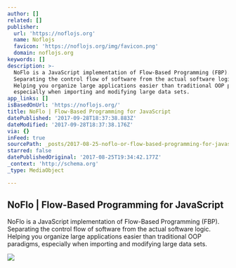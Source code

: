 ```yaml
---
author: []
related: []
publisher:
  url: 'https://noflojs.org'
  name: Noflojs
  favicon: 'https://noflojs.org/img/favicon.png'
  domain: noflojs.org
keywords: []
description: >-
  NoFlo is a JavaScript implementation of Flow-Based Programming (FBP).
  Separating the control flow of software from the actual software logic.
  Helping you organize large applications easier than traditional OOP paradigms,
  especially when importing and modifying large data sets.
app_links: []
isBasedOnUrl: 'https://noflojs.org/'
title: NoFlo | Flow-Based Programming for JavaScript
datePublished: '2017-09-28T18:37:38.883Z'
dateModified: '2017-09-28T18:37:38.176Z'
via: {}
inFeed: true
sourcePath: _posts/2017-08-25-noflo-or-flow-based-programming-for-javascript.md
starred: false
datePublishedOriginal: '2017-08-25T19:34:42.177Z'
_context: 'http://schema.org'
_type: MediaObject

---
```

<article style=""><h1>NoFlo | Flow-Based Programming for JavaScript</h1><p>NoFlo is a JavaScript implementation of Flow-Based Programming (FBP). Separating the control flow of software from the actual software logic. Helping you organize large applications easier than traditional OOP paradigms, especially when importing and modifying large data sets.</p><img src="https://noflojs.org/img/diagrams/screen-and-map.png" /></article>